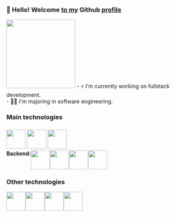 ### 👋 Hello! Welcome [to my]() Github [profile]() </span>
<img height="180em" src="https://github-readme-stats.vercel.app/api?username=pedrogiomo1&show_icons=true&theme=transparent&include_all_commits=true&count_private=true"/>
- ⚡ I’m currently working on fullstack development. <br>
- 👨‍🎓 I'm majoring in software engineering.

<h3> Main technologies <h3>
<div style="display: flex">
  <span style="font-size: 14px>Frontend: </span><br>
  <img src="https://cdn.jsdelivr.net/gh/devicons/devicon/icons/html5/html5-original.svg" width="50px"/>
  <img src="https://cdn.jsdelivr.net/gh/devicons/devicon/icons/css3/css3-original.svg" width="50px"/>
  <img src="https://cdn.jsdelivr.net/gh/devicons/devicon/icons/javascript/javascript-plain.svg" width="50px"/>
  <img src="https://cdn.jsdelivr.net/gh/devicons/devicon/icons/vuejs/vuejs-original.svg" width="50px"/>
</div>
<div style="display: flex">
  <span style="font-size: 14px">Backend:</span> <br>
  <img src="https://cdn.jsdelivr.net/gh/devicons/devicon/icons/php/php-original.svg" width="50px"/>
  <img src="https://cdn.jsdelivr.net/gh/devicons/devicon/icons/laravel/laravel-plain.svg" width="50px"/>
  <img src="https://cdn.jsdelivr.net/gh/devicons/devicon/icons/mysql/mysql-original-wordmark.svg" width="50px"/>
  <img src="https://cdn.jsdelivr.net/gh/devicons/devicon/icons/oracle/oracle-original.svg"  width="50px"/>
</div>
<h3> Other technologies </h3>
<div style="display: flex">
  <img src="https://cdn.jsdelivr.net/gh/devicons/devicon/icons/typescript/typescript-original.svg" width="50px"/>
  <img src="https://cdn.jsdelivr.net/gh/devicons/devicon/icons/angularjs/angularjs-original.svg" width="50px"/>
  <img src="https://cdn.jsdelivr.net/gh/devicons/devicon/icons/bootstrap/bootstrap-original.svg" width="50px"/>
  <img src="https://cdn.jsdelivr.net/gh/devicons/devicon/icons/git/git-original.svg" width="50px"/>
</div>
<!--
**pedrogiomo1/pedrogiomo1** is a ✨ _special_ ✨ repository because its `README.md` (this file) appears on your GitHub profile.

Here are some ideas to get you started:

- 🌱 I’m currently learning ...
- 👯 I’m looking to collaborate on ...
- 🤔 I’m looking for help with ...
- 💬 Ask me about ...
- 📫 How to reach me: ...
- 😄 Pronouns: ...
- ⚡ Fun fact: ...
-->
